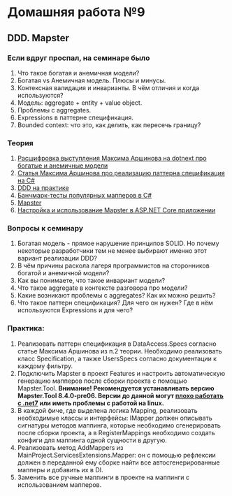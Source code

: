 # Домашняя работа №9

## DDD. Mapster

### Если вдруг проспал, на семинаре было
1. Что такое богатая и анемичная модели?
2. Богатая vs Анемичная модель. Плюсы и минусы.
3. Контексная валидация и инварианты. В чём отличия и когда используются?
4. Модель: aggregate + entity + value object.
5. Проблемы с aggregates.
6. Expressions в паттерне спецификация.
7. Bounded context: что это, как делить, как пересечь границу?

### Теория
1. [Расшифровка выступления Максима Аршинова на dotnext про богатые и анемичные модели](https://habr.com/ru/company/jugru/blog/503868/)
2. [Статья Максима Аршинова про реализацию паттерна спецификация на C#](https://habr.com/ru/articles/325280/)
3. [DDD на практике](https://habr.com/ru/articles/334126/)
4. [Банчмарк-тесты популярных мапперов в C#](https://www.youtube.com/watch?v=U8gSdQN2jWI&ab_channel=NickChapsas)
5. [Mapster](https://github.com/MapsterMapper/Mapster)
6. [Настройка и использование Mapster в ASP.NET Core приложении](https://www.youtube.com/watch?v=WzECbPsfYOI)

### Вопросы к семинару
1. Богатая модель - прямое нарушение принципов SOLID. Но почему некоторые разработчики тем не менее выбирают именно этот вариант реализации DDD?
2. В чём причины раскола лагеря программистов на сторонников богатой и анемичной модели?
3. Как вы понимаете, что такое инвариант модели?
4. Что такое aggregate в контексте разговора про модели?
5. Какие возникают проблемы с aggregates? Как их можно решить?
6. Что такое паттерн спецификация? Для чего он нужен? Где в нём используются Expressions и для чего?

### Практика:
1. Реализовать паттерн спецификация в DataAccess.Specs согласно статье Максима Аршинова из п.2 теории. Необходимо реализовать класс Specification, а также UsersSpecs согласно документации к каждому фильтру.
2. Подключить Mapster в проект Features и настроить автоматическую генерацию мапперов после сборки проекта с помощью Mapster.Tool. **Внимание! Рекомендуется устанавливать версию Mapster.Tool 8.4.0-pre06. Версии до данной могут [плохо работать с .net7](https://github.com/MapsterMapper/Mapster/issues/543#issuecomment-1447189969) или иметь проблемы с работой на linux.**
3. В каждой фиче, где выделена логика Mapping, реализовать необходимые классы и интерфейсы: IMapper должен описывать сигнатуры методов маппинга, которые необходимо сгенерировать после сборки проекта, а в RegisterMappings необходимо создать конфиги для маппинга одной сущности в другую.
4. Реализовать метод AddMappers из MainProject.ServicesExtensions.Mapper: он с помощью рефлексии должен в переданной ему сборке найти все автосгенерированные мапперы и добавить их в DI.
5. Заменить все ручные маппинги в проекте на маппинги с использованием мапперов.